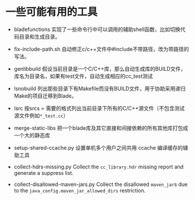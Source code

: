 # 一些可能有用的工具 #

- bladefunctions
实现了一些命令行中可以调用的辅助shell函数，比如切换代码目录和生成目录。

- fix-include-path.sh
自动修正c/c++文件中#include不带路径，改为带路径的写法。

- genlibbuild
假设当前目录是一个C/C++库，那么自动生成库的BUILD文件，库名为目录名，如果有test文件，自动生成相应的cc_test测试

- lsnobuild
列出那些目录下有Makefile而没有BUILD文件，用于协助采用递归Make的项目迁移到Blade。

- lsrc
按srcs = 需要的格式列出当前目录下所有的C/C++源文件（不包含测试源文件例如`*_test.cc`）

- merge-static-libs
把一个blade库及其它直接和间接依赖的所有其他库打包成一个大的静态库

- setup-shared-ccache.py
设置单机多个用户之间共用 ccache 编译缓存的辅助工具

- collect-hdrs-missing.py
  Collect the `cc_library.hdr` missing report and generate a suppress list.

- collect-disallowed-maven-jars.py
  Collect the disallowed `maven_jar`s due to the `java_config.maven_jar_allowed_dirs` restriction.
